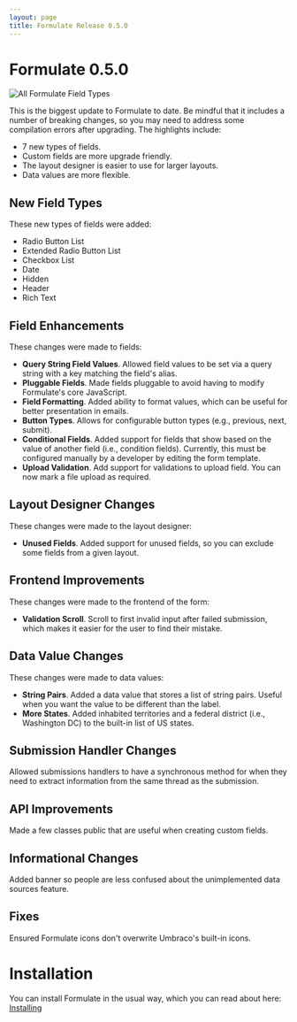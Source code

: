 ```yaml
---
layout: page
title: Formulate Release 0.5.0
---
```


# Formulate 0.5.0

![All Formulate Field Types](/images/releases/0.5.0/all-field-types.png)

This is the biggest update to Formulate to date.
Be mindful that it includes a number of breaking changes, so you may need to address some compilation errors after upgrading.
The highlights include:

* 7 new types of fields.
* Custom fields are more upgrade friendly.
* The layout designer is easier to use for larger layouts.
* Data values are more flexible.

## New Field Types

These new types of fields were added:

* Radio Button List
* Extended Radio Button List
* Checkbox List
* Date
* Hidden
* Header
* Rich Text

## Field Enhancements

These changes were made to fields:

* **Query String Field Values**. Allowed field values to be set via a query string with a key matching the field's alias.
* **Pluggable Fields**. Made fields pluggable to avoid having to modify Formulate's core JavaScript.
* **Field Formatting**. Added ability to format values, which can be useful for better presentation in emails.
* **Button Types**. Allows for configurable button types (e.g., previous, next, submit).
* **Conditional Fields**. Added support for fields that show based on the value of another field (i.e., condition fields). Currently, this must be configured manually by a developer by editing the form template.
* **Upload Validation**. Add support for validations to upload field. You can now mark a file upload as required.

## Layout Designer Changes

These changes were made to the layout designer:

* **Unused Fields**. Added support for unused fields, so you can exclude some fields from a given layout.

## Frontend Improvements

These changes were made to the frontend of the form:

* **Validation Scroll**. Scroll to first invalid input after failed submission, which makes it easier for the user to find their mistake.

## Data Value Changes

These changes were made to data values:

* **String Pairs**. Added a data value that stores a list of string pairs. Useful when you want the value to be different than the label.
* **More States**. Added inhabited territories and a federal district (i.e., Washington DC) to the built-in list of US states.

## Submission Handler Changes

Allowed submissions handlers to have a synchronous method for when they need to extract information from the same thread as the submission.

## API Improvements

Made a few classes public that are useful when creating custom fields.

## Informational Changes

Added banner so people are less confused about the unimplemented data sources feature.

## Fixes

Ensured Formulate icons don't overwrite Umbraco's built-in icons.

# Installation

You can install Formulate in the usual way, which you can read about here: [Installing](/installing)